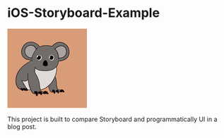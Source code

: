 # iOS-Storyboard-Example

![app icon](https://github.com/iremkaraoglu/iOS-Storyboard-Example/blob/main/Koala-Storyboard/Assets.xcassets/AppIcon.appiconset/180.png)

This project is built to compare Storyboard and programmatically UI in a blog post.



